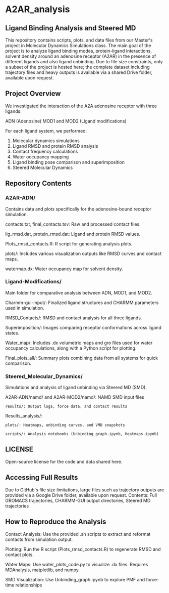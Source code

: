 # A2AR_analysis

## Ligand Binding Analysis and Steered MD
This repository contains scripts, plots, and data files from our Master's project in Molecular Dynamics Simulations class. The main goal of the project is to analyze ligand binding modes, protein-ligand interactions, solvent density around an adenosine receptor (A2AR) in the presence of different ligands and also ligand unbinding. Due to file size constraints, only a subset of the project is hosted here; the complete dataset including trajectory files and heavy outputs is available via a shared Drive folder, available upon request.

## Project Overview
We investigated the interaction of the A2A adenosine receptor with three ligands:

ADN (Adenosine)
MOD1 and MOD2 (Ligand modifications)

For each ligand system, we performed:

1. Molecular dynamics simulations
2. Ligand RMSD and protein RMSD analysis
3. Contact frequency calculations
4. Water occupancy mapping 
5. Ligand binding pose comparison and superimposition
6. Steered Molecular Dynamics

## Repository Contents
### A2AR-ADN/
Contains data and plots specifically for the adenosine-bound receptor simulation.

contacts.txt, final_contacts.tsv: Raw and processed contact files.

lig_rmsd.dat, protein_rmsd.dat: Ligand and protein RMSD values.

Plots_rmsd_contacts.R: R script for generating analysis plots.

plots/: Includes various visualization outputs like RMSD curves and contact maps.

watermap.dx: Water occupancy map for solvent density.

### Ligand-Modifications/
Main folder for comparative analysis between ADN, MOD1, and MOD2.

Charmm-gui-input/: Finalized ligand structures and CHARMM parameters used in simulation.

RMSD_Contacts/: RMSD and contact analysis for all three ligands.

Superimposition/: Images comparing receptor conformations across ligand states.

Water_map/: Includes .dx volumetric maps and gro files used for water occupancy calculations, along with a Python script for plotting.

Final_plots_all/: Summary plots combining data from all systems for quick comparison.

### Steered_Molecular_Dynamics/
Simulations and analysis of ligand unbinding via Steered MD (SMD).

A2AR-ADN/namd/ and A2AR-MOD2/namd/: NAMD SMD input files

    results/: Output logs, force data, and contact results

Results_analysis/:

    plots/: Heatmaps, unbinding curves, and VMD snapshots

    scripts/: Analysis notebooks (Unbinding_graph.ipynb, Heatmaps.ipynb)

## LICENSE
Open-source license for the code and data shared here.

## Accessing Full Results
Due to GitHub's file size limitations, large files such as trajectory outputs are provided via a Google Drive folder, available upon request.
Contents:
Full GROMACS trajectories, CHARMM-GUI output directories, Steered MD trajectories

## How to Reproduce the Analysis
Contact Analysis: Use the provided .sh scripts to extract and reformat contacts from simulation output.

Plotting: Run the R script (Plots_rmsd_contacts.R) to regenerate RMSD and contact plots.

Water Maps: Use water_plots_code.py to visualize .dx files. Requires MDAnalysis, matplotlib, and numpy.

SMD Visualization: Use Unbinding_graph.ipynb to explore PMF and force-time relationships

